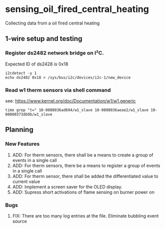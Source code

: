 # sensing_oil_fired_central_heating
Collecting data from a oil fired central heating

## 1-wire setup and testing

### Register ds2482 network bridge on I²C.

Expected ID of ds2428 is 0x18

```console
i2cdetect -y 1
echo ds2482 0x18 > /sys/bus/i2c/devices/i2c-1/new_device
```

### Read w1 therm sensors via shell command

see: https://www.kernel.org/doc/Documentation/w1/w1.generic

```console
time grep "t=" 10-0008036ad694/w1_slave 10-0008036aeae2/w1_slave 10-00080373db9b/w1_slave
```

## Planning

### New Features

1. ADD: For therm sensors, there shall be a means to create a group of events in a single call
2. ADD: For therm sensors, there be a means to register a group of events in a single call
3. ADD: For therm sensor, there shall be added the differentiated value to current value
4. ADD: Implement a screen saver for the OLED display. 
5. ADD: Supress short activations of flame sensing on burner power on

### Bugs

1. FIX: There are too many log entries at the file. Eliminate bubbling event source

